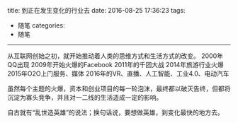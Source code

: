 title: 到正在发生变化的行业去
date: 2016-08-25 17:36:23
tags:
- 随笔
categories:
- 随笔
---
从互联网创始之初，就开始推动着人类的思维方式和生活方式的改变。
2000年QQ出现
2009年开始火爆的Facebook
2011年的千团大战
2014年旅游行业火爆
2015年O2O上门服务、媒体
2016年的VR、直播、人工智能、工业4.0、电动汽车

虽然每个主题的火爆，资本和创业项目的每一轮泡沫，最终都以破灭告终，但都将沉淀为寡头竞争，并且对一二线的生活造成一定的影响。

自古就有“乱世造英雄”的说法；换句话说，要想做英雄，到变化最快的地方去。
